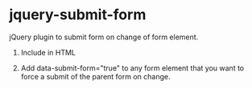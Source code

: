 jquery-submit-form
==================

jQuery plugin to submit form on change of form element.

1) Include in HTML

2) Add data-submit-form="true" to any form element that you want to force a submit of the parent form on change.
